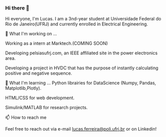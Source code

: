 ### Hi there 👋

Hi everyone, I'm Lucas. I am a 3nd-year student at Universidade Federal do Rio de Janeiro(UFRJ) and currently enrolled in Electrical Engineering.

🔭 What I'm working on ...

Working as a intern at Marktech.(COMING SOON)

Developing pelsiasufrj.com, an IEEE affiliated site in the power electronics area.

Developing a project in HVDC that has the purpose of instantly calculating positive and negative sequence.

🌱 What I'm learning ...
Python librairies for DataScience (Numpy, Pandas, Matplotlib,Plotly).

HTML/CSS for web development.

Simulink/MATLAB for research projects.

📫 How to reach me

Feel free to reach out via e-mail lucas.ferreira@poli.ufrj.br or on Linkedin!




